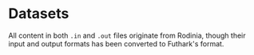 # Datasets

All content in both `.in` and `.out` files originate from Rodinia, though their
input and output formats has been converted to Futhark's format.
